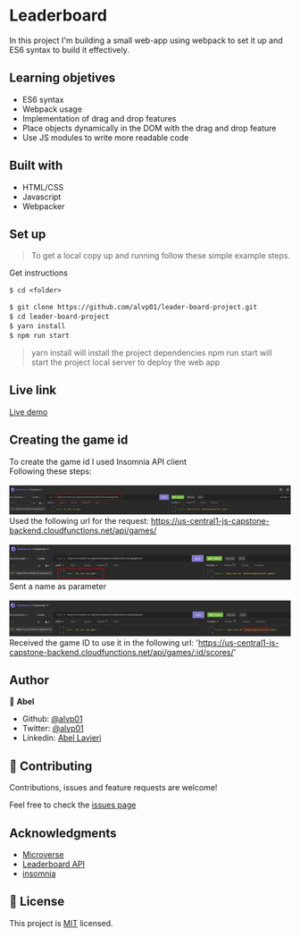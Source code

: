 # Leaderboard

In this project I'm building a small web-app using webpack to set it up and ES6 syntax to build it effectively.

## Learning objetives

- ES6 syntax
- Webpack usage
- Implementation of drag and drop features
- Place objects dynamically in the DOM with the drag and drop feature
- Use JS modules to write more readable code

## Built with

- HTML/CSS
- Javascript
- Webpacker

## Set up

> To get a local copy up and running follow these simple example steps.

<summary>Get instructions</summary>

```
$ cd <folder>
```

~~~bash
$ git clone https://github.com/alvp01/leader-board-project.git
$ cd leader-board-project
$ yarn install
$ npm run start
~~~

>yarn install will install the project dependencies
>npm run start will start the project local server to deploy the web app

## Live link

[Live demo](https://github.com/alvp01/leader-board-project)

## Creating the game id

To create the game id I used Insomnia API client<br>
Following these steps:
<br><br>
![Request URL](./imgs/insomnia1.png)
Used the following url for the request: https://us-central1-js-capstone-backend.cloudfunctions.net/api/games/
<br><br>
![Request parameter](./imgs/insomnia2.png)
Sent a name as parameter
<br><br>
![Game id](./imgs/insomnia3.png)
Received the game ID to use it in the following url: 'https://us-central1-js-capstone-backend.cloudfunctions.net/api/games/:id/scores/'

## Author

👤 **Abel**
- Github: [@alvp01](https://github.com/alvp01)
- Twitter: [@alvp01](https://twitter.com/alvp01)
- Linkedin: [Abel Lavieri](https://www.linkedin.com/in/alvp01/)

## 🤝 Contributing

Contributions, issues and feature requests are welcome!

Feel free to check the [issues page](https://github.com/alvp01/To-do-list/issues)

## Acknowledgments

- [Microverse](https://www.microverse.org/)
- [Leaderboard API](https://www.notion.so/Leaderboard-API-service-24c0c3c116974ac49488d4eb0267ade3)
- [insomnia](https://insomnia.rest/)

## 📝 License

This project is [MIT](./MIT.md) licensed.